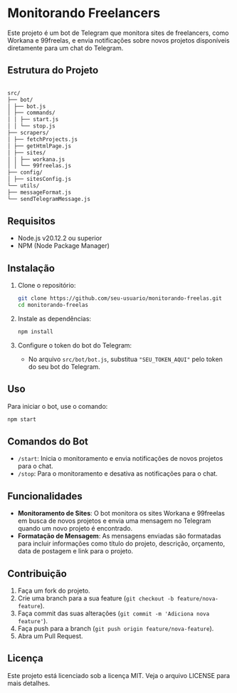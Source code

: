 # Monitorando Freelancers

Este projeto é um bot de Telegram que monitora sites de freelancers, como Workana e 99freelas, e envia notificações sobre novos projetos disponíveis diretamente para um chat do Telegram.

## Estrutura do Projeto

```bash

src/
├── bot/
│ ├── bot.js
│ ├── commands/
│ │ ├── start.js
│ │ └── stop.js
├── scrapers/
│ ├── fetchProjects.js
│ ├── getHtmlPage.js
│ ├── sites/
│ │ ├── workana.js
│ │ └── 99freelas.js
├── config/
│ ├── sitesConfig.js
└── utils/
├── messageFormat.js
└── sendTelegramMessage.js

```


## Requisitos

- Node.js v20.12.2 ou superior
- NPM (Node Package Manager)

## Instalação

1. Clone o repositório:
    ```sh
    git clone https://github.com/seu-usuario/monitorando-freelas.git
    cd monitorando-freelas
    ```

2. Instale as dependências:
    ```sh
    npm install
    ```

3. Configure o token do bot do Telegram:
    - No arquivo `src/bot/bot.js`, substitua `"SEU_TOKEN_AQUI"` pelo token do seu bot do Telegram.

## Uso

Para iniciar o bot, use o comando:
```sh
npm start
```

## Comandos do Bot

- `/start`: Inicia o monitoramento e envia notificações de novos projetos para o chat.
- `/stop`: Para o monitoramento e desativa as notificações para o chat.

## Funcionalidades

- **Monitoramento de Sites**: O bot monitora os sites Workana e 99freelas em busca de novos projetos e envia uma mensagem no Telegram quando um novo projeto é encontrado.
- **Formatação de Mensagem**: As mensagens enviadas são formatadas para incluir informações como título do projeto, descrição, orçamento, data de postagem e link para o projeto.

## Contribuição

1. Faça um fork do projeto.
2. Crie uma branch para a sua feature (`git checkout -b feature/nova-feature`).
3. Faça commit das suas alterações (`git commit -m 'Adiciona nova feature'`).
4. Faça push para a branch (`git push origin feature/nova-feature`).
5. Abra um Pull Request.

## Licença

Este projeto está licenciado sob a licença MIT. Veja o arquivo LICENSE para mais detalhes.

